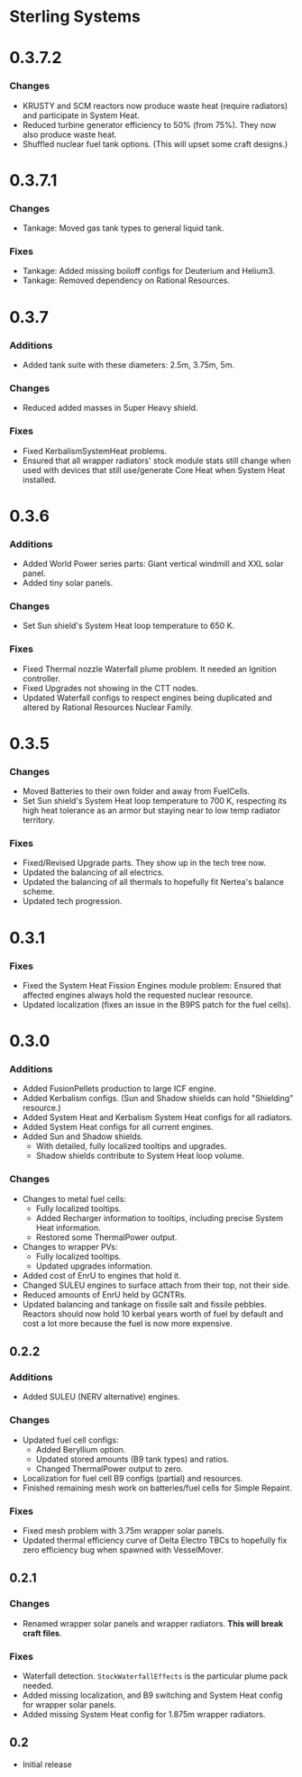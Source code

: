 # Sterling Systems

# 0.3.7.2
### Changes
- KRUSTY and SCM reactors now produce waste heat (require radiators) and participate in System Heat.
- Reduced turbine generator efficiency to 50% (from 75%). They now also produce waste heat.
- Shuffled nuclear fuel tank options. (This will upset some craft designs.)

# 0.3.7.1
### Changes
- Tankage: Moved gas tank types to general liquid tank.

### Fixes
- Tankage: Added missing boiloff configs for Deuterium and Helium3.
- Tankage: Removed dependency on Rational Resources.

# 0.3.7
### Additions
- Added tank suite with these diameters: 2.5m, 3.75m, 5m.

### Changes
- Reduced added masses in Super Heavy shield.

### Fixes
- Fixed KerbalismSystemHeat problems.
- Ensured that all wrapper radiators' stock module stats still change when used with devices that still use/generate Core Heat when System Heat installed.

# 0.3.6
### Additions
- Added World Power series parts: Giant vertical windmill and XXL solar panel.
- Added tiny solar panels.

### Changes
- Set Sun shield's System Heat loop temperature to 650 K.

### Fixes
- Fixed Thermal nozzle Waterfall plume problem. It needed an Ignition controller.
- Fixed Upgrades not showing in the CTT nodes.
- Updated Waterfall configs to respect engines being duplicated and altered by Rational Resources Nuclear Family.


# 0.3.5
### Changes
- Moved Batteries to their own folder and away from FuelCells.
- Set Sun shield's System Heat loop temperature to 700 K, respecting its high heat tolerance as an armor but staying near to low temp radiator territory.

### Fixes
- Fixed/Revised Upgrade parts. They show up in the tech tree now.
- Updated the balancing of all electrics.
- Updated the balancing of all thermals to hopefully fit Nertea's balance scheme.
- Updated tech progression.


# 0.3.1
### Fixes
- Fixed the System Heat Fission Engines module problem: Ensured that affected engines always hold the requested nuclear resource.
- Updated localization (fixes an issue in the B9PS patch for the fuel cells).


# 0.3.0
### Additions
- Added FusionPellets production to large ICF engine.
- Added Kerbalism configs. (Sun and Shadow shields can hold "Shielding" resource.)
- Added System Heat and Kerbalism System Heat configs for all radiators.
- Added System Heat configs for all current engines.
- Added Sun and Shadow shields.
  - With detailed, fully localized tooltips and upgrades.
  - Shadow shields contribute to System Heat loop volume.

### Changes
- Changes to metal fuel cells:
  - Fully localized tooltips.
  - Added Recharger information to tooltips, including precise System Heat information.
  - Restored some ThermalPower output.
- Changes to wrapper PVs:
  - Fully localized tooltips.
  - Updated upgrades information.
- Added cost of EnrU to engines that hold it.
- Changed SULEU engines to surface attach from their top, not their side.
- Reduced amounts of EnrU held by GCNTRs.
- Updated balancing and tankage on fissile salt and fissile pebbles. Reactors should now hold 10 kerbal years worth of fuel by default and cost a lot more because the fuel is now more expensive.


## 0.2.2
### Additions
- Added SULEU (NERV alternative) engines.

### Changes
- Updated fuel cell configs:
  - Added Beryllium option.
  - Updated stored amounts (B9 tank types) and ratios.
  - Changed ThermalPower output to zero.
- Localization for fuel cell B9 configs (partial) and resources.
- Finished remaining mesh work on batteries/fuel cells for Simple Repaint.

### Fixes
- Fixed mesh problem with 3.75m wrapper solar panels.
- Updated thermal efficiency curve of Delta Electro TBCs to hopefully fix zero efficiency bug when spawned with VesselMover.


## 0.2.1
### Changes
- Renamed wrapper solar panels and wrapper radiators. **This will break craft files**.

### Fixes
- Waterfall detection. `StockWaterfallEffects` is the particular plume pack needed.
- Added missing localization, and B9 switching and System Heat config for wrapper solar panels.
- Added missing System Heat config for 1.875m wrapper radiators.


## 0.2
* Initial release